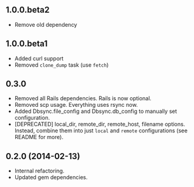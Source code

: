 ## 1.0.0.beta2
* Remove old dependency

## 1.0.0.beta1
* Added curl support
* Removed `clone_dump` task (use `fetch`)

## 0.3.0
* Removed all Rails dependencies. Rails is now optional.
* Removed scp usage. Everything uses rsync now.
* Added Dbsync.file_config and Dbsync.db_config to manually set configuration.
* [DEPRECATED] local_dir, remote_dir, remote_host, filename options. Instead, combine them into just `local` and `remote` configurations (see README for more).

## 0.2.0 (2014-02-13)
* Internal refactoring.
* Updated gem dependencies.
